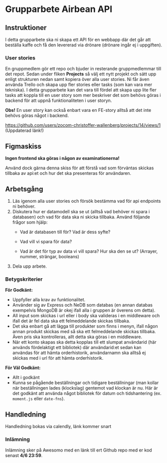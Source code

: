 # Grupparbete Airbean API

## Instruktioner

I detta grupparbete ska ni skapa ett API för en webbapp där det går att beställa kaffe och 
få den levererad via drönare (drönare ingår ej i uppgiften).

### User stories
En gruppmedlem gör ett repo och bjuder in resterande gruppmedlemmar till det repot. Sedan under fliken **Projects** så välj ett nytt projekt och sätt upp enligt strukturen nedan samt kopiera över alla user stories. Ni får även använda Trello och skapa upp fler stories eller tasks (som kan vara mer tekniska). I detta grupparbete kan det vara till fördel att skapa upp lite fler tasks att koppla till en user story som mer beskriver det som behövs göras i backend för att uppnå funktionaliteten i user storyn.

**Obs!** En user story kan också enbart vara en FE-story alltså att det inte behövs göras något i backend.

https://github.com/users/zocom-christoffer-wallenberg/projects/14/views/1 (Uppdaterad länk!)

## Figmaskiss

**Ingen frontend ska göras i någon av examinationerna!**

Använd dock gärna denna skiss för att förstå vad som förväntas skickas tillbaka av api:et och hur det ska presenteras för användaren.

## Arbetsgång

1. Läs igenom alla user stories och försök bestämma vad för api endpoints ni behöver.
2. Diskutera hur er datamodell ska se ut (alltså vad behöver ni spara i databasen) och vad för data ska ni skicka tillbaka. Använd följande frågor som hjälp:
    - Vad är databasen till för? Vad är dess syfte?
        
    - Vad vill vi spara för data?
        
    - Vad är det för typ av data vi vill spara? Hur ska den se ut? (Arrayer, nummer, strängar, booleans)
3. Dela upp arbete.

### Betygskriterier

**För Godkänt:**
* Uppfyller alla krav av funktionalitet.
* Använder sig av Express och NeDB som databas (en annan databas exempelvis MongoDB är okej ifall alla i gruppen är överens om detta).
* All input som skickas i url eller i body ska valideras i en middleware och ifall det är fel data ska ett felmeddelande skickas tillbaka.
* Det ska enbart gå att lägga till produkter som finns i menyn, ifall någon annan produkt skickas med så ska ett felmeddelande skickas tillbaka. Även pris ska kontrolleras, allt detta ska göras i en middleware.
* När ett konto skapas ska detta kopplas till ett slumpat användarid (här används fördelaktigt ett bibliotek) där användarid:et sedan kan användas för att hämta orderhistorik, användarnamn ska alltså ej skickas med i url för att hämta orderhistorik.

**För Väl Godkänt:**
* Allt i godkänt
* Kunna se pågående beställningar och tidigare beställningar (man kollar när beställningen lades (klockslag) gentemot vad klockan är nu. Här är det godkänt att använda något bibliotek för datum och tidshantering (ex. `moment.js` eller `date-fns`).

## Handledning

Handledning bokas via calendly, länk kommer snart

### Inlämning
Inlämning sker på Awesomo med en länk till ert Github repo med er kod senast **4/6 23:59**.
